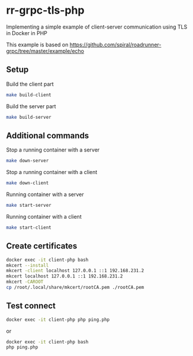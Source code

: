 # rr-grpc-tls-php

Implementing a simple example of client-server communication using TLS in Docker in PHP

This example is based on https://github.com/spiral/roadrunner-grpc/tree/master/example/echo

## Setup

Build the client part
```bash
make build-client
```

Build the server part
```bash
make build-server
```

## Additional commands

Stop a running container with a server 

```bash
make down-server
```

Stop a running container with a client 
```bash
make down-client
```

Running container with a server
```bash
make start-server
```

Running container with a client
```bash
make start-client
```

## Create certificates

```bash
docker exec -it client-php bash
mkcert --install
mkcert -client localhost 127.0.0.1 ::1 192.168.231.2
mkcert localhost 127.0.0.1 ::1 192.168.231.2
mkcert -CAROOT
cp /root/.local/share/mkcert/rootCA.pem ./rootCA.pem
```

## Test connect

```bash
docker exec -it client-php php ping.php
```
or

```bash
docker exec -it client-php bash
php ping.php
```